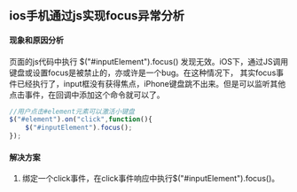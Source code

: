 ## ios手机通过js实现focus异常分析

####  现象和原因分析
页面的js代码中执行 $("#inputElement").focus() 发现无效。iOS下，通过JS调用键盘或设置focus是被禁止的，亦或许是一个bug。在这种情况下，
其实focus事件已经执行了，input框没有获得焦点，iPhone键盘跳不出来。但是可以监听其他点击事件，在回调中添加这个命令就可以了。

```javascript
//用户点击#element元素可以激活小键盘
$("#element").on("click",function(){
	$("#inputElement").focus();
});
```
#### 解决方案
1. 绑定一个click事件，在click事件响应中执行$("#inputElement").focus()。
 
